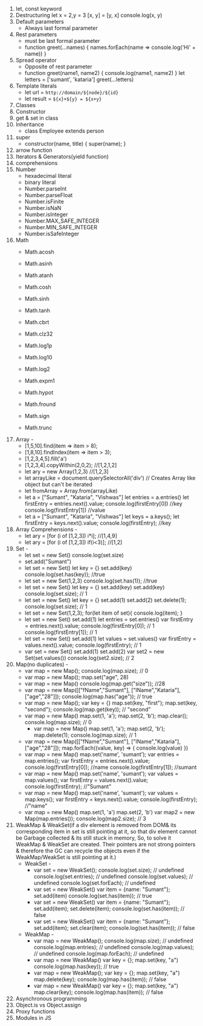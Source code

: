 1. let, const keyword
2. Destructuring
    let x = 2,y = 3
    [x, y] = [y, x]
    console.log(x, y)
3. Default parameters
    - Always last formal parameter
4. Rest parameters
    - must be last formal parameter
    - function greet(...names) {
        names.forEach(name => console.log('Hi' + name))
    }
5. Spread operator
    - Opposite of rest parameter
    - function greet(name1, name2) {
        console.log(name1, name2)
    }
    let letters = ['sumant', 'kataria']
    greet(...letters)
6. Template literals
    - let url = `http://domain/${node}/${id}`
    - let result = `${x}+${y} = ${x+y}`
7. Classes
8. Constructor
9. get & set in class
10. Inheritance
    - class Employee extends person
11. super
    - constructor(name, title) {
        super(name);
    }
12. arrow function
13. Iterators & Generators(yield function)
14. comprehensions
15. Number
    - hexadecimal literal
    - binary literal
    - Number.parseInt
    - Number.parseFloat
    - Number.isFinite
    - Number.isNaN
    - Number.isInteger
    - Number.MAX_SAFE_INTEGER
    - Number.MIN_SAFE_INTEGER
    - Number.isSafeInteger
16. Math
    - Math.acosh
    - Math.asinh
    - Math.atanh
    - Math.cosh
    - Math.sinh
    - Math.tanh

    - Math.cbrt
    - Math.clz32
    - Math.log1p
    - Math.log10
    - Math.log2
    - Math.expm1
    - Math.hypot
    - Math.fround

    - Math.sign
    - Math.trunc
17. Array -
    - [1,5,10].find(item => item > 8);
    - [1,8,10].findIndex(item => item > 3);
    - [1,2,3,4,5].fill('a')
    - [1,2,3,4].copyWithin(2,0,2); //[1,2,1,2]
    - let ary = new Array(1,2,3) //[1,2,3]
    - let arrayLike = document.querySelectorAll('div') // Creates Array like object but can't be iterated
    - let fromArray = Array.from(arrayLike)
    - let a = ["Sumant", "Kataria", "Vishwas"]
      let entries = a.entries()
      let firstEntry = entries.next().value;
      console.log(firstEntry[0]) //key
      console.log(firstEntry[1]) //value
    - let a = ["Sumant", "Kataria", "Vishwas"]
      let keys = a.keys();
      let firstEntry = keys.next().value;
      console.log(firstEntry); //key
18. Array Comprehensions -
    - let ary = [for (i of [1,2,3]) i*i]; //[1,4,9]
    - let ary = [for (i of [1,2,3]) if(i<3)]; //[1,2]
19. Set -
    - let set = new Set()
      console.log(set.size)
    - set.add("Sumant")
    - let set = new Set()
      let key = {}
      set.add(key)
      console.log(set.has(key)); //true
    - let set = new Set(1,2,3)
      console.log(set.has(1)); //true
    - let set = new Set()
      let key = {}
      set.add(key)
      set.add(key)
      console.log(set.size); // 1
    - let set = new Set()
      let key = {}
      set.add(1)
      set.add(2)
      set.delete(1);
      console.log(set.size); // 1
    - let set = new Set(1,2,3);
      for(let item of set){
          console.log(item);
      }
    - let set = new Set()
      set.add(1)
      let entries = set.entries()
      var firstEntry = entries.next().value;
      console.log(firstEntry[0]); // 1
      console.log(firstEntry[1]); // 1
    - let set = new Set()
      set.add(1)
      let values = set.values()
      var firstEntry = values.next().value;
      console.log(firstEntry); // 1
    - var set = new Set()
      set.add(1)
      set.add(2)
      var set2 = new Set(set.values())
      console.log(set2.size); // 2
20. Map(no duplicates) -
    - var map = new Map();
      console.log(map.size); // 0
    - var map = new Map();
      map.set("age", 28)
    - var map = new Map()
      console.log(map.get("size")); //28
    - var map = new Map([["fName","Sumant"], ["lName","Kataria"], ["age","28"]]);
      console.log(map.has("age")); // true
    - var map = new Map();
      var key = {}
      map.set(key, "first");
      map.set(key, "second");
      console.log(map.get(key)); // "second"
    - var map = new Map()
      map.set(1, 'a');
      map.set(2, 'b');
      map.clear();
      console.log(map.size); // 0
      - var map = new Map()
      map.set(1, 'a');
      map.set(2, 'b');
      map.delete(1);
      console.log(map.size); // 1
    - var map = new Map([["fName","Sumant"], ["lName","Kataria"], ["age","28"]]);
      map.forEach((value, key) => {
          console.log(value)
      })
    - var map = new Map()
      map.set('name', 'sumant');
      var entries = map.entries();
      var firstEntry = entries.next().value;
      console.log(firstEntry[0]); //name
      console.log(firstEntry[1]); //sumant
    - var map = new Map()
      map.set('name', 'sumant');
      var values = map.values();
      var firstEntry = values.next().value;
      console.log(firstEntry); //"Sumant"
    - var map = new Map()
      map.set('name', 'sumant');
      var values = map.keys();
      var firstEntry = keys.next().value;
      console.log(firstEntry); //"name"
    - var map = new Map()
      map.set(1, 'a')
      map.set(2, 'b')
      var map2 = new Map(map.entries());
      console.log(map2.size); // 3
21. WeakMap & WeakSet(if a div element is removed from DOM& its corresponding item in set is still pointing at it, so that div element cannot be Garbage collected & its still stuck in memory, So, to solve it WeakMap & WeakSet are created. Their pointers are not strong pointers & therefore the GC can recycle the objects even if the WeakMap/WeakSet is still pointing at it.)
    - WeakSet -
        - var set = new WeakSet();
          console.log(set.size); // undefined
          console.log(set.entries); // undefined
          console.log(set.values); // undefined
          console.log(set.forEach); // undefined
        - var set = new WeakSet()
          var item = {name: "Sumant"};
          set.add(item)
          console.log(set.has(item)); // true
        - var set = new WeakSet()
          var item = {name: "Sumant"};
          set.add(item);
          set.delete(item);
          console.log(set.has(item)); // false
        - var set = new WeakSet()
          var item = {name: "Sumant"};
          set.add(item);
          set.clear(item);
          console.log(set.has(item)); // false
    - WeakMap -
        - var map = new WeakMap();
          console.log(map.size); // undefined
          console.log(map.entries); // undefined
          console.log(map.values); // undefined
          console.log(map.forEach); // undefined
        - var map = new WeakMap()
          var key = {};
          map.set(key, "a")
          console.log(map.has(key)); // true
        - var map = new WeakMap();
          var key = {};
          map.set(key, "a")
          map.delete(key);
          console.log(map.has(item)); // false
        - var map = new WeakMap()
          var key = {};
          map.set(key, "a")
          map.clear(key);
          console.log(map.has(item)); // false
22. Asynchronous programming
23. Object.is vs Object.assign
24. Proxy functions
25. Modules in JS